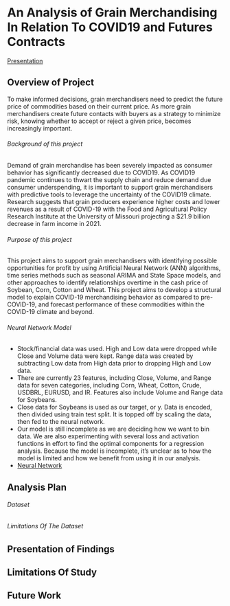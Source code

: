 # An Analysis of Grain Merchandising In Relation To COVID19 and Futures Contracts

[Presentation](https://docs.google.com/presentation/d/1eBiPX1MbgIxgaCXbjj8aKt69UYrkosCyiv5ONSZNkog/edit#slide=id.p) 

## Overview of Project
To make informed decisions, grain merchandisers need to predict the future price of commodities based on their current price. As more grain merchandisers create future contacts with buyers as a strategy to minimize risk, knowing whether to accept or reject a given price, becomes increasingly important.
###### Background of this project 
Demand of grain merchandise has been severely impacted as consumer behavior has significantly decreased due to COVID19. As COVID19 pandemic continues to thwart the supply chain and reduce demand due consumer underspending, it is important to support grain merchandisers with predictive tools to leverage the uncertainty of the COVID19 climate. 
Research suggests that grain producers experience higher costs and lower revenues as a result of COVID-19 with the Food and Agricultural Policy Research Institute at the University of Missouri projecting a $21.9 billion decrease in farm income in 2021.
###### Purpose of this project
This project aims to support grain merchandisers with identifying possible opportunities for profit by using Artificial Neural Network (ANN) algorithms, time series methods such as seasonal ARIMA and State Space models, and other approaches to identify relationships overtime in the cash price of Soybean, Corn, Cotton and Wheat. 
This project aims to develop a structural model to explain COVID-19 merchandising behavior as compared to pre-COVID-19, and forecast performance of these commodities within the COVID-19 climate and beyond.

###### Neural Network Model
- Stock/financial data was used. High and Low data were dropped while Close and Volume data were kept. Range data was created by subtracting Low data from High data prior to dropping High and Low data.<br>
- There are currently 23 features, including Close, Volume, and Range data for seven categories, including Corn, Wheat, Cotton, Crude, USDBRL, EURUSD, and IR. Features also include Volume and Range data for Soybeans.<br>
- Close data for Soybeans is used as our target, or y. Data is encoded, then divided using train test split. It is topped off by scaling the data, then fed to the neural network.<br>
- Our model is still incomplete as we are deciding how we want to bin data. We are also experimenting with several loss and activation functions in effort to find the optimal components for a regression analysis. Because the model is incomplete, it’s unclear as to how the model is limited and how we benefit from using it in our analysis.<br>
- [Neural Network](https://github.com/ChrisBarton107/Group_Project/blob/main/NeuralNet_PriceData.ipynb)<br>
## Analysis Plan
###### Dataset
###### Limitations Of The Dataset
## Presentation of Findings
## Limitations Of Study
## Future Work
